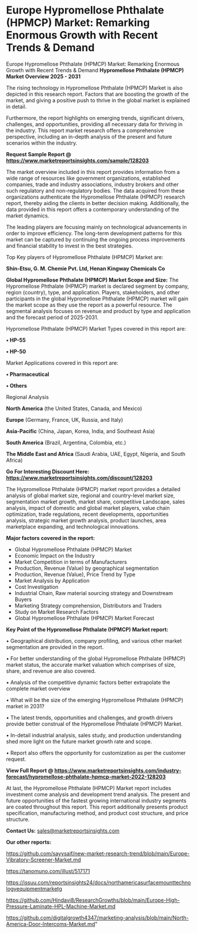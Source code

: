 # Europe Hypromellose Phthalate (HPMCP) Market: Remarking Enormous Growth with Recent Trends & Demand
Europe Hypromellose Phthalate (HPMCP) Market: Remarking Enormous Growth with Recent Trends & Demand
<Strong> Hypromellose Phthalate (HPMCP) Market Overview 2025 - 2031</strong>

The rising technology in Hypromellose Phthalate (HPMCP) Market is also depicted in this research report. Factors that are boosting the growth of the market, and giving a positive push to thrive in the global market is explained in detail.

Furthermore, the report highlights on emerging trends, significant drivers, challenges, and opportunities, providing all necessary data for thriving in the industry. This report market research offers a comprehensive perspective, including an in-depth analysis of the present and future scenarios within the industry.

<strong>Request Sample Report @ <a href=https://www.marketreportsinsights.com/sample/128203>https://www.marketreportsinsights.com/sample/128203</a></strong>

The market overview included in this report provides information from a wide range of resources like government organizations, established companies, trade and industry associations, industry brokers and other such regulatory and non-regulatory bodies. The data acquired from these organizations authenticate the Hypromellose Phthalate (HPMCP) research report, thereby aiding the clients in better decision making. Additionally, the data provided in this report offers a contemporary understanding of the market dynamics.

The leading players are focusing mainly on technological advancements in order to improve efficiency. The long-term development patterns for this market can be captured by continuing the ongoing process improvements and financial stability to invest in the best strategies.

Top Key players of Hypromellose Phthalate (HPMCP) Market are:

<strong>Shin-Etsu, G. M. Chemie Pvt. Ltd, Henan Kingway Chemicals Co</strong>

<strong><b>Global Hypromellose Phthalate (HPMCP) Market Scope and Size:</b></strong>
The Hypromellose Phthalate (HPMCP) market is declared segment by company, region (country), type, and application. Players, stakeholders, and other participants in the global Hypromellose Phthalate (HPMCP) market will gain the market scope as they use the report as a powerful resource. The segmental analysis focuses on revenue and product by type and application and the forecast period of 2025-2031.

Hypromellose Phthalate (HPMCP) Market Types covered in this report are:

<strong>• HP-55

• HP-50</strong>

Market Applications covered in this report are:

<strong>• Pharmaceutical

• Others</strong> 

Regional Analysis

<strong>North America</strong> (the United States, Canada, and Mexico)

<strong>Europe</strong> (Germany, France, UK, Russia, and Italy)

<strong>Asia-Pacific</strong> (China, Japan, Korea, India, and Southeast Asia)

<strong>South America</strong> (Brazil, Argentina, Colombia, etc.)

<strong>The Middle East and Africa</strong> (Saudi Arabia, UAE, Egypt, Nigeria, and South Africa)

<strong>Go For Interesting Discount Here: <a href=https://www.marketreportsinsights.com/discount/128203>https://www.marketreportsinsights.com/discount/128203</a></strong>

The Hypromellose Phthalate (HPMCP) market report provides a detailed analysis of global market size, regional and country-level market size, segmentation market growth, market share, competitive Landscape, sales analysis, impact of domestic and global market players, value chain optimization, trade regulations, recent developments, opportunities analysis, strategic market growth analysis, product launches, area marketplace expanding, and technological innovations.

<strong><b>Major factors covered in the report:</b></strong>
<ul>
  <li>Global Hypromellose Phthalate (HPMCP) Market </li>
  <li>Economic Impact on the Industry</li>
  <li>Market Competition in terms of Manufacturers</li>
  <li>Production, Revenue (Value) by geographical segmentation</li>
  <li>Production, Revenue (Value), Price Trend by Type</li>
  <li>Market Analysis by Application</li>
  <li>Cost Investigation</li>
  <li>Industrial Chain, Raw material sourcing strategy and Downstream Buyers</li>
  <li>Marketing Strategy comprehension, Distributors and Traders</li>
  <li>Study on Market Research Factors</li>
  <li>Global Hypromellose Phthalate (HPMCP) Market Forecast</li>
</ul>

<strong><b>Key Point of the Hypromellose Phthalate (HPMCP) Market report:</b></strong>

• Geographical distribution, company profiling, and various other market segmentation are provided in the report.

• For better understanding of the global Hypromellose Phthalate (HPMCP) market status, the accurate market valuation which comprises of size, share, and revenue are also covered.

• Analysis of the competitive dynamic factors better extrapolate the complete market overview

• What will be the size of the emerging Hypromellose Phthalate (HPMCP) market in 2031?

• The latest trends, opportunities and challenges, and growth drivers provide better construal of the Hypromellose Phthalate (HPMCP) Market.

• In-detail industrial analysis, sales study, and production understanding shed more light on the future market growth rate and scope.

• Report also offers the opportunity for customization as per the customer request.

<strong><b>View Full Report @ <a href=https://www.marketreportsinsights.com/industry-forecast/hypromellose-phthalate-hpmcp-market-2022-128203>https://www.marketreportsinsights.com/industry-forecast/hypromellose-phthalate-hpmcp-market-2022-128203</a></b></strong>


At last, the Hypromellose Phthalate (HPMCP) Market report includes investment come analysis and development trend analysis. The present and future opportunities of the fastest growing international industry segments are coated throughout this report. This report additionally presents product specification, manufacturing method, and product cost structure, and price structure.

<strong>Contact Us:</strong>
sales@marketreportsinsights.com

<strong>Our other reports:</strong>

<a href=https://github.com/sayysaif/new-market-research-trend/blob/main/Europe-Vibratory-Screener-Market.md>https://github.com/sayysaif/new-market-research-trend/blob/main/Europe-Vibratory-Screener-Market.md</a>

<a href=https://tanomuno.com/illust/517171>https://tanomuno.com/illust/517171</a>

<a href=https://issuu.com/reportsinsights24/docs/northamericasurfacemounttechnologyequipmentmarketg>https://issuu.com/reportsinsights24/docs/northamericasurfacemounttechnologyequipmentmarketg</a>

<a href=https://github.com/Hindavi8/ResearchGrowths/blob/main/Europe-High-Pressure-Laminate-HPL-Machine-Market.md>https://github.com/Hindavi8/ResearchGrowths/blob/main/Europe-High-Pressure-Laminate-HPL-Machine-Market.md</a>

<a href=https://github.com/digitalgrowth4347/marketing-analysis/blob/main/North-America-Door-Intercoms-Market.md>https://github.com/digitalgrowth4347/marketing-analysis/blob/main/North-America-Door-Intercoms-Market.md</a>"
